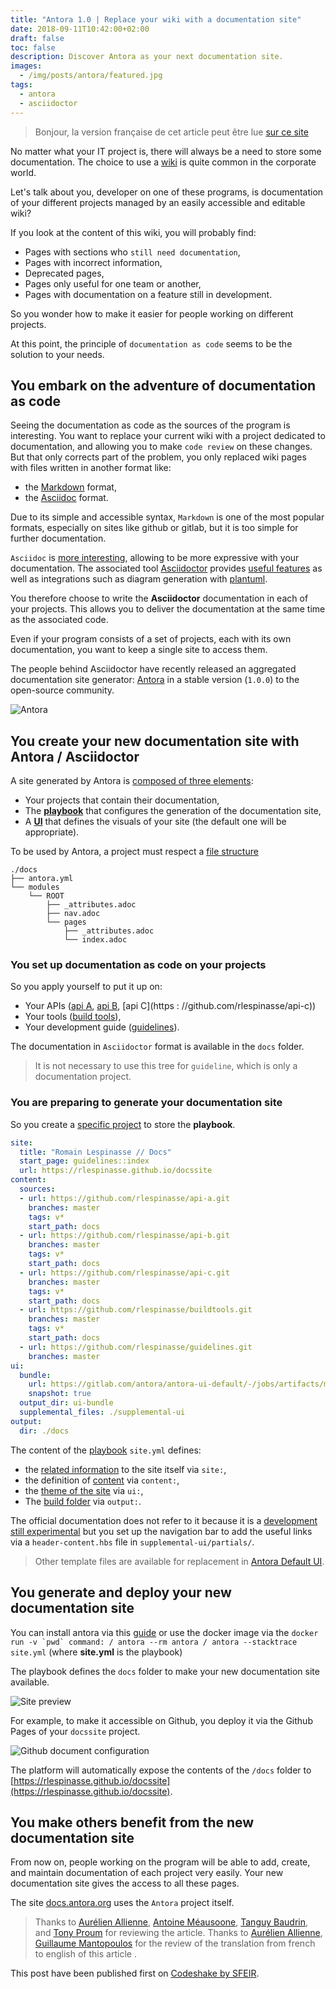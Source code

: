 ```yaml
---
title: "Antora 1.0 | Replace your wiki with a documentation site"
date: 2018-09-11T10:42:00+02:00
draft: false
toc: false
description: Discover Antora as your next documentation site.
images: 
  - /img/posts/antora/featured.jpg
tags: 
  - antora
  - asciidoctor
---
```


> Bonjour, la version française de cet article peut être lue [sur ce site](/posts/antora/)

No matter what your IT project is, there will always be a need to store some documentation.
The choice to use a [wiki](https://en.wikipedia.org/wiki/Wiki) is quite common in the corporate world.

Let's talk about you, developer on one of these programs, is documentation of your different projects managed by an easily accessible and editable wiki?

If you look at the content of this wiki, you will probably find:

* Pages with sections who `still need documentation`,
* Pages with incorrect information,
* Deprecated pages,
* Pages only useful for one team or another,
* Pages with documentation on a feature still in development.

So you wonder how to make it easier for people working on different projects.

At this point, the principle of `documentation as code` seems to be the solution to your needs.

## You embark on the adventure of documentation as code

Seeing the documentation as code as the sources of the program is interesting.
You want to replace your current wiki with a project dedicated to documentation, and allowing you to make `code review` on these changes.
But that only corrects part of the problem, you only replaced wiki pages with files written in another format like:

* the [Markdown](https://daringfireball.net/projects/markdown/syntax) format,
* the [Asciidoc](http://www.methods.co.nz/asciidoc/) format.

Due to its simple and accessible syntax, `Markdown` is one of the most popular formats, especially on sites like github or gitlab, but it is too simple for further documentation.

`Asciidoc` is [more interesting](https://github.com/asciidoctor/asciidoctor.org/blob/master/docs/_includes/asciidoc-vs-markdown.adoc), allowing to be more expressive with your documentation.
The associated tool [Asciidoctor](https://asciidoctor.org/) provides [useful features](https://asciidoctor.org/docs/asciidoc-writers-guide/) as well as integrations such as diagram generation with [plantuml](http://plantuml.com/).

You therefore choose to write the **Asciidoctor** documentation in each of your projects.
This allows you to deliver the documentation at the same time as the associated code.

Even if your program consists of a set of projects, each with its own documentation, you want to keep a single site to access them.

The people behind Asciidoctor have recently released an aggregated documentation site generator: [Antora](https://antora.org/) in a stable version (`1.0.0`) to the open-source community.

![Antora](/img/posts/antora/site.png)

## You create your new documentation site with Antora / Asciidoctor

A site generated by Antora is [composed of three elements](https://docs.antora.org):

* Your projects that contain their documentation,
* The [**playbook**](https://docs.antora.org/antora/1.0/playbook/) that configures the generation of the documentation site,
* A [**UI**](https://docs.antora.org/antora/1.0/playbook/configure-ui/) that defines the visuals of your site (the default one will be appropriate).

To be used by Antora, a project must respect a [file structure](https://docs.antora.org/antora/1.0/component-structure/)

``` Text
./docs
├── antora.yml
└── modules
    └── ROOT
        ├── _attributes.adoc
        ├── nav.adoc
        └── pages
            ├── _attributes.adoc
            └── index.adoc
```

### You set up documentation as code on your projects

So you apply yourself to put it up on:

* Your APIs ([api A](https://github.com/rlespinasse/api-a), [api B](https://github.com/rlespinasse/api-b), [api C](https : //github.com/rlespinasse/api-c))
* Your tools ([build tools](https://github.com/rlespinasse/buildtools)),
* Your development guide ([guidelines](https://github.com/rlespinasse/guidelines)).

The documentation in `Asciidoctor` format is available in the `docs` folder.
> It is not necessary to use this tree for `guideline`, which is only a documentation project.

### You are preparing to generate your documentation site

So you create a [specific project](https://github.com/rlespinasse/docssite) to store the **playbook**.

```yaml
site:
  title: "Romain Lespinasse // Docs"
  start_page: guidelines::index
  url: https://rlespinasse.github.io/docssite
content:
  sources:
  - url: https://github.com/rlespinasse/api-a.git
    branches: master
    tags: v*
    start_path: docs
  - url: https://github.com/rlespinasse/api-b.git
    branches: master
    tags: v*
    start_path: docs
  - url: https://github.com/rlespinasse/api-c.git
    branches: master
    tags: v*
    start_path: docs
  - url: https://github.com/rlespinasse/buildtools.git
    branches: master
    tags: v*
    start_path: docs
  - url: https://github.com/rlespinasse/guidelines.git
    branches: master
ui:
  bundle:
    url: https://gitlab.com/antora/antora-ui-default/-/jobs/artifacts/master/raw/build/ui-bundle.zip?job=bundle-stable
    snapshot: true
  output_dir: ui-bundle
  supplemental_files: ./supplemental-ui
output:
  dir: ./docs
```

The content of the [playbook](https://docs.antora.org/antora/1.0/playbook/playbook/) `site.yml` defines:

* the [related information](https://docs.antora.org/antora/1.0/playbook/configure-site/) to the site itself via `site:`,
* the definition of [content](https://docs.antora.org/antora/1.0/playbook/configure-content-sources/) via `content:`,
* the [theme of the site](https://docs.antora.org/antora/1.0/playbook/configure-ui/) via `ui:`,
* The [build folder](https://docs.antora.org/antora/1.0/playbook/configure-output/) via `output:`.

The official documentation does not refer to it because it is a [development still experimental](https://gitlab.com/antora/antora/issues/147) but you set up the navigation bar to add the useful links via a `header-content.hbs` file in `supplemental-ui/partials/`.
> Other template files are available for replacement in [Antora Default UI](https://gitlab.com/antora/antora-ui-default/tree/master/src/partials).

## You generate and deploy your new documentation site

You can install antora via this [guide](https://docs.antora.org/antora/1.0/install/install-antora/) or use the docker image via the ``docker run -v `pwd` command: / antora --rm antora / antora --stacktrace site.yml`` (where **site.yml** is the playbook)

The playbook defines the `docs` folder to make your new documentation site available.

![Site preview](/img/posts/antora/site-preview.png)

For example, to make it accessible on Github, you deploy it via the Github Pages of your `docssite` project.

![Github document configuration](/img/posts/antora/github.png)

The platform will automatically expose the contents of the `/docs` folder to [https://rlespinasse.github.io/docssite](https://rlespinasse.github.io/docssite).

## You make others benefit from the new documentation site

From now on, people working on the program will be able to add, create, and maintain documentation of each project very easily. Your new documentation site gives the access to all these pages.

The site [docs.antora.org](https://docs.antora.org) uses the `Antora` project itself.

> Thanks to [Aurélien Allienne](https://twitter.com/sn0rks), [Antoine Méausoone](https://twitter.com/AMeausoone), [Tanguy Baudrin](https://twitter.com/TanguyBAUDRIN), and [Tony Proum](https://twitter.com/chezTone) for reviewing the article.
> Thanks to [Aurélien Allienne](https://twitter.com/sn0rks), [Guillaume Mantopoulos](http://twitter.com/MrGuiMan) for the review of the translation from french to english of this article .

This post have been published first on [Codeshake by SFEIR](https://medium.com/codeshake/replace-your-wiki-with-a-documentation-site-4f0da329fe92).
